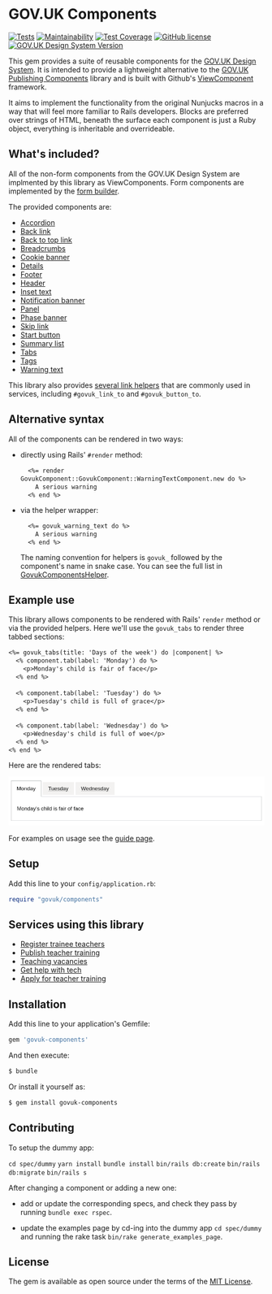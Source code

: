 # GOV.UK Components

[![Tests](https://github.com/DFE-Digital/govuk-components/workflows/Tests/badge.svg)](https://github.com/DFE-Digital/govuk-components/actions?query=workflow%3ATests)
[![Maintainability](https://api.codeclimate.com/v1/badges/cbcbc140f300b920d833/maintainability)](https://codeclimate.com/github/DFE-Digital/govuk-components/maintainability)
[![Test Coverage](https://api.codeclimate.com/v1/badges/cbcbc140f300b920d833/test_coverage)](https://codeclimate.com/github/DFE-Digital/govuk-components/test_coverage)
[![GitHub license](https://img.shields.io/github/license/DFE-Digital/govuk-components)](https://github.com/DFE-Digital/govuk-components/blob/master/LICENSE)
[![GOV.UK Design System Version](https://img.shields.io/badge/GOV.UK%20Design%20System-3.13.0-brightgreen)](https://design-system.service.gov.uk)

This gem provides a suite of reusable components for the [GOV.UK Design System](https://design-system.service.gov.uk/). It is intended to provide a lightweight alternative to the [GOV.UK Publishing Components](https://github.com/alphagov/govuk_publishing_components) library and is built with Github's [ViewComponent](https://github.com/github/view_component) framework.

It aims to implement the functionality from the original Nunjucks macros in a way that will feel more familiar to Rails developers. Blocks are preferred over strings of HTML, beneath the surface each component is just a Ruby object, everything is inheritable and overrideable.

## What's included?

All of the non-form components from the GOV.UK Design System are implmented by this library as ViewComponents. Form components are implemented by the [form builder](https://govuk-form-builder.netlify.app/).

The provided components are:

* [Accordion](https://dfe-digital.github.io/govuk-components/#accordion)
* [Back link](https://dfe-digital.github.io/govuk-components/#back-links)
* [Back to top link](https://dfe-digital.github.io/govuk-components/#back-to-top-link)
* [Breadcrumbs](https://dfe-digital.github.io/govuk-components/#breadcrumbs)
* [Cookie banner](https://dfe-digital.github.io/govuk-components/#cookie-banner)
* [Details](https://dfe-digital.github.io/govuk-components/#details)
* [Footer](https://dfe-digital.github.io/govuk-components/#footer)
* [Header](https://dfe-digital.github.io/govuk-components/#header)
* [Inset text](https://dfe-digital.github.io/govuk-components/#inset-text)
* [Notification banner](https://dfe-digital.github.io/govuk-components/#notification-banner)
* [Panel](https://dfe-digital.github.io/govuk-components/#panel)
* [Phase banner](https://dfe-digital.github.io/govuk-components/#phase-banner)
* [Skip link](https://dfe-digital.github.io/govuk-components/#skip-link)
* [Start button](https://dfe-digital.github.io/govuk-components/#start-button)
* [Summary list](https://dfe-digital.github.io/govuk-components/#summary-list)
* [Tabs](https://dfe-digital.github.io/govuk-components/#tabs)
* [Tags](https://dfe-digital.github.io/govuk-components/#tags)
* [Warning text](https://dfe-digital.github.io/govuk-components/#warning-text)

This library also provides [several link helpers](https://dfe-digital.github.io/govuk-components/#links-and-buttons) that are commonly used in services, including `#govuk_link_to` and `#govuk_button_to`.

## Alternative syntax

All of the components can be rendered in two ways:

* directly using Rails' `#render` method:

  ```erb
    <%= render GovukComponent::GovukComponent::WarningTextComponent.new do %>
      A serious warning
    <% end %>
  ```

* via the helper wrapper:

  ```erb
    <%= govuk_warning_text do %>
      A serious warning
    <% end %>
  ```

  The naming convention for helpers is `govuk_` followed by the component's name in snake case. You can
  see the full list in [GovukComponentsHelper](app/helpers/govuk_components_helper.rb).

## Example use

This library allows components to be rendered with Rails' `render` method or via the provided helpers. Here we'll use the `govuk_tabs` to render three tabbed sections:

```erb
<%= govuk_tabs(title: 'Days of the week') do |component| %>
  <% component.tab(label: 'Monday') do %>
    <p>Monday's child is fair of face</p>
  <% end %>

  <% component.tab(label: 'Tuesday') do %>
    <p>Tuesday's child is full of grace</p>
  <% end %>

  <% component.tab(label: 'Wednesday') do %>
    <p>Wednesday's child is full of woe</p>
  <% end %>
<% end %>

```

Here are the rendered tabs:

![Tabs preview](docs/images/tabs.png)

For examples on usage see the [guide page](https://dfe-digital.github.io/govuk-components/).

## Setup

Add this line to your `config/application.rb`:

```ruby
require "govuk/components"
```

## Services using this library

* [Register trainee teachers](https://github.com/DFE-Digital/register-trainee-teachers)
* [Publish teacher training](https://github.com/DFE-Digital/publish-teacher-training)
* [Teaching vacancies](https://github.com/DFE-Digital/teaching-vacancies)
* [Get help with tech](https://github.com/DFE-Digital/get-help-with-tech)
* [Apply for teacher training](https://github.com/DFE-Digital/apply-for-teacher-training)

## Installation

Add this line to your application's Gemfile:

```ruby
gem 'govuk-components'
```

And then execute:
```bash
$ bundle
```

Or install it yourself as:
```bash
$ gem install govuk-components
```

## Contributing

To setup the dummy app:

`cd spec/dummy`
`yarn install`
`bundle install`
`bin/rails db:create`
`bin/rails db:migrate`
`bin/rails s`

After changing a component or adding a new one:

* add or update the corresponding specs, and check they pass by running `bundle exec rspec`.

* update the examples page by cd-ing into the dummy app `cd spec/dummy` and running the rake task `bin/rake generate_examples_page`.

## License

The gem is available as open source under the terms of the [MIT License](https://opensource.org/licenses/MIT).
